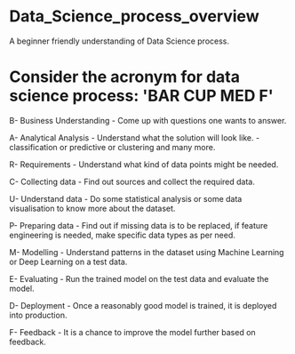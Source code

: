 # Data_Science_process_overview
A beginner friendly understanding of Data Science process.

# Consider the acronym for data science process: 'BAR CUP MED F'

B- Business Understanding - Come up with questions one wants to answer.

A- Analytical Analysis - Understand what the solution will look like. - classification or predictive or clustering and many more.

R- Requirements - Understand what kind of data points might be needed.


C- Collecting data - Find out sources and collect the required data.

U- Understand data - Do some statistical analysis or some data visualisation to know more about the dataset.

P- Preparing data - Find out if missing data is to be replaced, if feature engineering is needed, make specific data types as per need.


M- Modelling - Understand patterns in the dataset using Machine Learning or Deep Learning on a test data.

E- Evaluating - Run the trained model on the test data and evaluate the model.

D- Deployment - Once a reasonably good model is trained, it is deployed into production. 


F- Feedback - It is a chance to improve the model further based on feedback.
